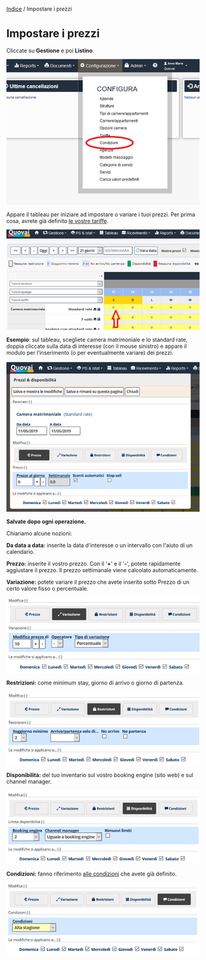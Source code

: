 
[Indice](index.html) / Impostare i prezzi

# Impostare i prezzi
 
 Cliccate su **Gestione** e poi **Listino**.  

![](images/impostare-prezzi-001.png)

Appare il tableau per iniziare ad impostare o variare i tuoi prezzi. Per prima cosa, avrete già definito [le vostre tariffe](https://quovai.github.io/impostare-le-tariffe-it.html). 

![](images/impostare-prezzi-002.png)

**Esempio**: sul tableau, scegliete camera matrimoniale e lo standard rate, doppia cliccate sulla data di interesse (con il mouse sinistro) e appare il modulo per l’inserimento (o per eventualmente variare) dei prezzi.

![](images/impostare-prezzi-002b.png)

**Salvate dopo ogni operazione.**

Chiariamo alcune nozioni:

**Da data a data:** inserite la data d'interesse o un intervallo con l'aiuto di un calendario.

**Prezzo:** inserite il vostro prezzo. Con il '**+**' e il '**-**', potete rapidamente aggiustare il prezzo. Il prezzo settimanale viene calcolato automaticamente.

**Variazione:** potete variare il prezzo che avete inserito sotto Prezzo di un certo valore fisso o percentuale.

![](images/impostare-prezzi-003.png)

**Restrizioni:** come minimum stay, giorno di arrivo o giorno di partenza.  

![](images/impostare-prezzi-004.png)

**Disponibilità:** del tuo inventario sul vostro booking engine (sito web) e sul channel manager.  

![](images/impostare-prezzi-005.png)

**Condizioni:** fanno riferimento [alle condizioni](https://quovai.github.io/impostare-le-condizioni-it.html) che avete già definito. 

 ![](images/impostare-prezzi-006.png)
 